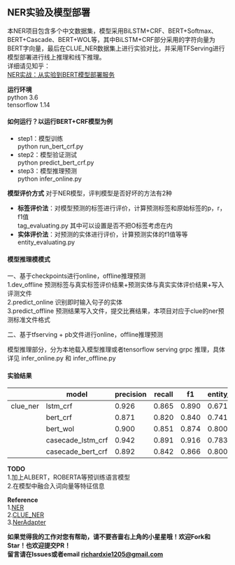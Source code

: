 ## NER实验及模型部署

本NER项目包含多个中文数据集，模型采用BiLSTM+CRF、BERT+Softmax、BERT+Cascade、BERT+WOL等，其中BiLSTM+CRF部分采用的字符向量为BERT字向量，最后在CLUE_NER数据集上进行实验对比，并采用TFServing进行模型部署进行线上推理和线下推理。  
详细请见知乎：  
[NER实战：从实验到BERT模型部署服务](https://zhuanlan.zhihu.com/p/378307648)

**运行环境**  
python 3.6  
tensorflow 1.14  

#### 如何运行？以运行BERT+CRF模型为例
- step1：模型训练  
python run_bert_crf.py 
- step2：模型验证测试  
python predict_bert_crf.py
- step3：模型推理预测  
python infer_online.py 
  
**模型评价方式**
对于NER模型，评判模型是否好坏的方法有2种
- **标签评价法**：对模型预测的标签进行评价，计算预测标签和原始标签的p，r，f1值  
tag_evaluating.py 其中可以设置是否不把O标签考虑在内  
- **实体评价法**：对预测的实体进行评价，计算预测实体的f1值等等    
entity_evaluating.py 

#### 模型推理模模式  
一、基于checkpoints进行online，offline推理预测  
1.dev_offline  预测标签与真实标签评价结果+预测实体与真实实体评价结果+写入评测文件  
2.predict_online  识别即时输入句子的实体  
3.predict_offline  预测结果写入文件，提交比赛结果，本项目对应于clue的ner预测标准文件格式  
  
二、基于tfserving + pb文件进行online，offline推理预测    

模型推理部分，分为本地载入模型推理或者tensorflow serving grpc 推理，具体详见 infer_online.py 和 infer_offline.py  
  

#### 实验结果    
|          | model             | precision | recall | f1    | entity_f1 | epoch | predict_time |
| -------- | ----------------- | --------- | ------ | ----- | --------- | ----- | ------------ |
| clue_ner | lstm_crf          | 0.926     | 0.865  | 0.890 | 0.671     | 20    |              |
|          | bert_crf          | 0.871     | 0.820  | 0.840 | 0.741     | 3     |              |
|          | bert_wol          | 0.900     | 0.851  | 0.874 | 0.800     | 3     |              |
|          | casecade_lstm_crf | 0.942     | 0.891  | 0.916 | 0.783     | 20    |              |
|          | casecade_bert_crf | 0.892     | 0.842  | 0.866 | 0.800     | 3     |              |


**TODO**  
1.加上ALBERT，ROBERTA等预训练语言模型  
2.在模型中融合入词向量等特征信息  

**Reference**  
1.[NER](https://github.com/wavewangyue/ner)  
2.[CLUE_NER](https://arxiv.org/abs/2001.04351)  
3.[NerAdapter](https://github.com/Vincent131499/NerAdapter)

**如果觉得我的工作对您有帮助，请不要吝啬右上角的小星星哦！欢迎Fork和Star！也欢迎提交PR！**    
**留言请在Issues或者email  richardxie1205@gmail.com**
    

